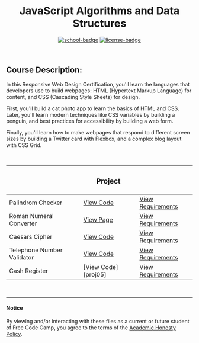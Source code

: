 <div align="center">

# JavaScript Algorithms and Data Structures

[![school-badge]][course-link]
[![license-badge]][LICENSE]

</div>

<!-- badge info -->
[school-badge]:https://img.shields.io/badge/free_Code_Camp-Algorithms_&_Data_Structures-white?labelColor=midnightblue&logo=freeCodeCamp&style=for-the-badge
[course-link]:https://www.freecodecamp.org/learn/javascript-algorithms-and-data-structures/ "Responsive Web Design"
[license-badge]:https://img.shields.io/github/license/parasiticfrisk/basic-cognitive-process?color=success&&style=for-the-badge
[LICENSE]:LICENSE "MIT License"

<br>

## Course Description:
In this Responsive Web Design Certification, you'll learn the languages that developers use to build webpages: HTML (Hypertext Markup Language) for content, and CSS (Cascading Style Sheets) for design.

First, you'll build a cat photo app to learn the basics of HTML and CSS. Later, you'll learn modern techniques like CSS variables by building a penguin, and best practices for accessibility by building a web form.

Finally, you'll learn how to make webpages that respond to different screen sizes by building a Twitter card with Flexbox, and a complex blog layout with CSS Grid.

<br>

|                            | <h3 align="center">Project</h3> |                            |
| :------------------------- | :------------------------------ | :------------------------- |
| Palindrom Checker          | [View Code][proj01]             | [View Requirements][req01] |
| Roman Numeral Converter    | [View Page][proj02]             | [View Requirements][req02] |
| Caesars Cipher             | [View Code][proj03]             | [View Requirements][req03] |
| Telephone Number Validator | [View Code][proj04]             | [View Requirements][req04] |
| Cash Register              | [View Code][proj05]             | [View Requirements][req05] |

<!-- project quick links -->
[proj01]:projects/palindrome_checker.js
[proj02]:https://parasiticfrisk.github.io/basic-cognitive-process/fcc/js/04/roman_num.html
[proj03]:projects/caesars_cipher.js
[proj04]:
[proj05]:projects/cash_register.js
[req01]:https://www.freecodecamp.org/learn/javascript-algorithms-and-data-structures/javascript-algorithms-and-data-structures-projects/palindrome-checker "Palindrome Checker"
[req02]:https://www.freecodecamp.org/learn/responsive-web-design/responsive-web-design-projects/build-a-survey-form "Build a Survey Form"
[req03]:https://www.freecodecamp.org/learn/responsive-web-design/responsive-web-design-projects/build-a-product-landing-page "Build a Product Landing Page"
[req04]:https://www.freecodecamp.org/learn/responsive-web-design/responsive-web-design-projects/build-a-technical-documentation-page "Build a Technical Documentation Page"
[req05]:https://www.freecodecamp.org/learn/responsive-web-design/responsive-web-design-projects/build-a-personal-portfolio-webpage "Build a Personal Portfolio Website"

<br>

---
#### Notice
By viewing and/or interacting with these files as a current or future student of Free Code Camp, you agree to the terms of the [Academic Honesty Policy].

[Academic Honesty Policy]:../academic_honesty_policy